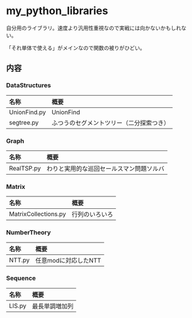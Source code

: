 # my_python_libraries
自分用のライブラリ。速度より汎用性重視なので実戦には向かないかもしれない。

「それ単体で使える」がメインなので関数の被りがひどい。

## 内容
### DataStructures
|名称|概要|
|:--|:--|
|UnionFind.py|UnionFind|
|segtree.py|ふつうのセグメントツリー（二分探索つき）|

### Graph
|名称|概要|
|:--|:--|
|RealTSP.py|わりと実用的な巡回セールスマン問題ソルバ|

### Matrix
|名称|概要|
|:--|:--|
|MatrixCollections.py|行列のいろいろ|

### NumberTheory
|名称|概要|
|:--|:--|
|NTT.py|任意modに対応したNTT|

### Sequence
|名称|概要|
|:--|:--|
|LIS.py|最長単調増加列|
